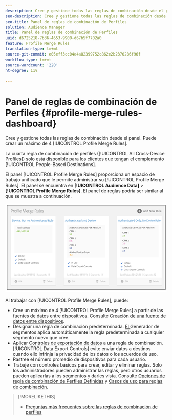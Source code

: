 ```yaml
---
description: Cree y gestione todas las reglas de combinación desde el panel. Puede crear un máximo de 4 reglas de combinación de Perfiles.
seo-description: Cree y gestione todas las reglas de combinación desde el panel. Puede crear un máximo de 4 reglas de combinación de Perfiles.
seo-title: Panel de reglas de combinación de Perfiles
solution: Audience Manager
title: Panel de reglas de combinación de Perfiles
uuid: d6725218-7b36-4653-9900-d67b5f7702a0
feature: Profile Merge Rules
translation-type: tm+mt
source-git-commit: e05eff3cc04e4a82399752c862e2b2370286f96f
workflow-type: tm+mt
source-wordcount: '220'
ht-degree: 11%

---
```



# Panel de reglas de combinación de Perfiles {#profile-merge-rules-dashboard}

Cree y gestione todas las reglas de combinación desde el panel. Puede crear un máximo de 4 [!UICONTROL Profile Merge Rules].

La cuarta regla de combinación de perfiles ([!UICONTROL All Cross-Device Profiles]) solo está disponible para los clientes que tengan el complemento [!UICONTROL People-Based Destinations].

El panel [!UICONTROL Profile Merge Rules] proporciona un espacio de trabajo unificado que le permite administrar su [!UICONTROL Profile Merge Rules]. El panel se encuentra en **[!UICONTROL Audience Data]** > **[!UICONTROL Profile Merge Rules]**. El panel de reglas podría ser similar al que se muestra a continuación.

![](assets/profile-dashboard.png)

Al trabajar con [!UICONTROL Profile Merge Rules], puede:

* Cree un máximo de 4 [!UICONTROL Profile Merge Rules] a partir de las fuentes de datos entre dispositivos. Consulte [Creación de una fuente de datos entre dispositivos](merge-rules-start.md#create-data-source).
* Designar una regla de combinación predeterminada. [El ](../segments/segment-builder.md) Generador de segmentos aplica automáticamente la regla predeterminada a cualquier segmento nuevo que cree.
* Aplicar [Controles de exportación de datos](../data-export-controls.md) a una regla de combinación. [!UICONTROL Data Export Controls] evite enviar datos a destinos cuando ello infrinja la privacidad de los datos o los acuerdos de uso.
* Rastree el número promedio de dispositivos para cada usuario.
* Trabaje con controles básicos para crear, editar y eliminar reglas. Solo los administradores pueden administrar las reglas, pero otros usuarios pueden aplicarlas a los segmentos y darles vista. Consulte [Opciones de regla de combinación de Perfiles Definidas](merge-rule-definitions.md) y [Casos de uso para reglas de combinación](merge-rule-targeting-options.md).

>[!MORELIKETHIS]
>
>* [Preguntas más frecuentes sobre las reglas de combinación de perfiles](../../faq/faq-profile-merge.md)


